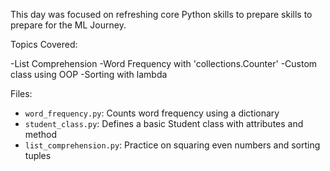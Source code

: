 This day was focused on refreshing core Python skills to prepare skills to prepare for the ML Journey.

Topics Covered:

-List Comprehension
-Word Frequency with 'collections.Counter'
-Custom class using OOP
-Sorting with lambda


Files:
- `word_frequency.py`: Counts word frequency using a dictionary
- `student_class.py`: Defines a basic Student class with attributes and method
- `list_comprehension.py`: Practice on squaring even numbers and sorting tuples

